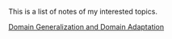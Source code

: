 This is a list of notes of my interested topics.

[Domain Generalization and Domain Adaptation](https://zitao-shuai.github.io/notes/paper_DADG)
